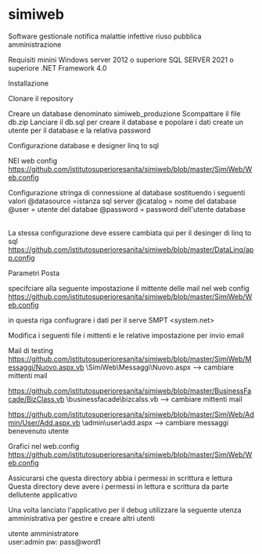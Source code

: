 # simiweb
Software gestionale notifica malattie infettive riuso pubblica amministrazione

Requisiti minini
Windows server 2012 o superiore
SQL SERVER 2021 o superiore
.NET Framework 4.0 


Installazione

Clonare il repository




Creare un database denominato simiweb_produzione
Scompattare il file db.zip
Lanciare il db.sql per creare il database e popolare i dati
create un utente per il database e la relativa password


Configurazione database e designer linq to sql

NEl web config
https://github.com/istitutosuperioresanita/simiweb/blob/master/SimiWeb/Web.config

Configurazione stringa di connessione al database sostituendo i seguenti valori
@datasource =istanza sql server
@catalog = nome del database
@user = utente del databae
@password = password dell'utente database
<connectionStrings>    
    <add name="Simiweb.DataLinq.My.MySettings.simiweb_produzioneConnectionString" connectionString="Data Source=@datasource;Initial Catalog=@catalog;User ID=@suer;Password=xxxxx" providerName="System.Data.SqlClient"/>        
  </connectionStrings>


La stessa configurazione deve essere cambiata qui per il desinger di linq to sql
https://github.com/istitutosuperioresanita/simiweb/blob/master/DataLinq/app.config

 <connectionStrings>
            <add name="Simiweb.DataLinq.My.MySettings.simiweb_produzioneConnectionString"
            connectionString="Data Source=@dataosource;Initial Catalog=@catalog;User ID=@user;Password=@password"
            providerName="System.Data.SqlClient" />
    </connectionStrings>


Parametri Posta



specifciare alla seguente impostazione il mittente delle mail nel web config
https://github.com/istitutosuperioresanita/simiweb/blob/master/SimiWeb/Web.config

<add key="mittente" value="@mailInvio"/>

in questa riga confiugrare i dati per il serve SMPT
  <system.net>
    <mailSettings>
      <smtp from="@mailInvio">
        <network host="@smtserver" port="@port" userName="@username" password="@pw" enableSsl="" />
      </smtp>
    </mailSettings>   

Modifica i seguenti file i mittenti e le relative impostazione per invio email

Mail di testing
https://github.com/istitutosuperioresanita/simiweb/blob/master/SimiWeb/Messaggi/Nuovo.aspx.vb
\SimiWeb\Messaggi\Nuovo.aspx  --> cambiare mittenti mail

https://github.com/istitutosuperioresanita/simiweb/blob/master/BusinessFacade/BizClass.vb
\businessfacade\bizcalss.vb   --> cambiare mittenti mail

https://github.com/istitutosuperioresanita/simiweb/blob/master/SimiWeb/Admin/User/Add.aspx.vb
\admin\user\add.aspx          --> cambiare messaggi benevenuto utente



Grafici  nel web.config
https://github.com/istitutosuperioresanita/simiweb/blob/master/SimiWeb/Web.config

Assicurarsi che questa directory abbia i permessi in scrittura e lettura
Questa directory deve avere i permessi in lettura e scrittura da parte dellutente applicativo
<add key="ChartImageHandler" value="Storage=memory;Timeout=180;Url=~/temp/;"/>


Una volta lanciato l'applicativo per il debug utilizzare la seguente utenza amministrativa per gestire e creare altri utenti


utente amministratore	
user:admin
pw: pass@word1






